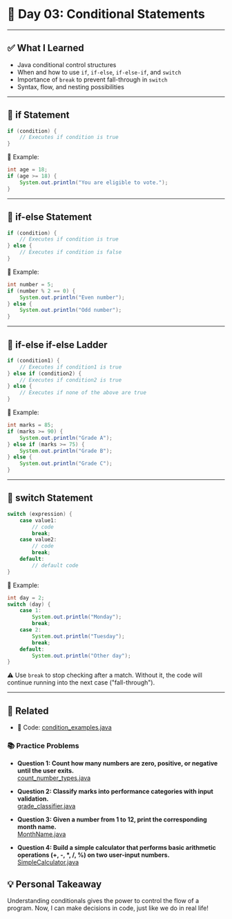 # 📝 Day 03: Conditional Statements

---

## ✅ What I Learned

- Java conditional control structures
- When and how to use `if`, `if-else`, `if-else-if`, and `switch`
- Importance of `break` to prevent fall-through in `switch`
- Syntax, flow, and nesting possibilities

---

## 🔹 if Statement

```java
if (condition) {
    // Executes if condition is true
}
```

🧠 Example:
```java
int age = 18;
if (age >= 18) {
    System.out.println("You are eligible to vote.");
}
```

---

## 🔹 if-else Statement

```java
if (condition) {
    // Executes if condition is true
} else {
    // Executes if condition is false
}
```

🧠 Example:
```java
int number = 5;
if (number % 2 == 0) {
    System.out.println("Even number");
} else {
    System.out.println("Odd number");
}
```

---

## 🔹 if-else if-else Ladder

```java
if (condition1) {
    // Executes if condition1 is true
} else if (condition2) {
    // Executes if condition2 is true
} else {
    // Executes if none of the above are true
}
```

🧠 Example:
```java
int marks = 85;
if (marks >= 90) {
    System.out.println("Grade A");
} else if (marks >= 75) {
    System.out.println("Grade B");
} else {
    System.out.println("Grade C");
}
```

---

## 🔹 switch Statement

```java
switch (expression) {
    case value1:
        // code
        break;
    case value2:
        // code
        break;
    default:
        // default code
}
```

🧠 Example:
```java
int day = 2;
switch (day) {
    case 1:
        System.out.println("Monday");
        break;
    case 2:
        System.out.println("Tuesday");
        break;
    default:
        System.out.println("Other day");
}
```

⚠️ Use `break` to stop checking after a match. Without it, the code will continue running into the next case ("fall-through").

---

## 🔗 Related

- 🔎 Code: [condition_examples.java](https://github.com/verma-suraj/Java-DSA-100Days-Challenge/blob/main/Day%2003/Practice_Problems/condition_examples.java)

### 📚 Practice Problems

* **Question 1: Count how many numbers are zero, positive, or negative until the user exits.**  
  [count_number_types.java](https://github.com/verma-suraj/Java-DSA-100Days-Challenge/blob/main/Day%2003/Practice_Problems/count_number_types.java)

* **Question 2: Classify marks into performance categories with input validation.**  
  [grade_classifier.java](https://github.com/verma-suraj/Java-DSA-100Days-Challenge/blob/main/Day%2003/Practice_Problems/grade_classifier.java)

* **Question 3: Given a number from 1 to 12, print the corresponding month name.**  
  [MonthName.java](https://github.com/verma-suraj/Java-DSA-100Days-Challenge/blob/main/Day%2003/Practice_Problems/MonthName.java)

* **Question 4: Build a simple calculator that performs basic arithmetic operations (+, -, \*, /, %) on two user-input numbers.**  
  [SimpleCalculator.java](https://github.com/verma-suraj/Java-DSA-100Days-Challenge/blob/main/Day%2003/Practice_Problems/MonthName.java)

## 💡 Personal Takeaway

Understanding conditionals gives the power to control the flow of a program. Now, I can make decisions in code, just like we do in real life!